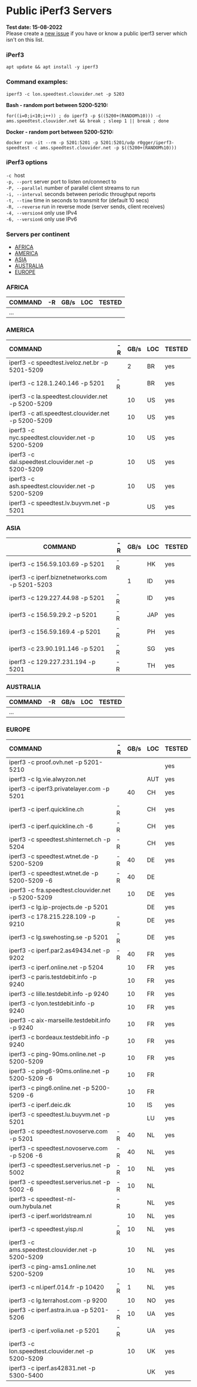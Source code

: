 # Public iPerf3 Servers

**Test date: 15-08-2022**   
Please create a [new issue](https://github.com/R0GGER/public-iperf3-servers/issues) if you have or know a public iperf3 server which isn't on this list.

### iPerf3
```
apt update && apt install -y iperf3 
```
### Command examples:
```
iperf3 -c lon.speedtest.clouvider.net -p 5203
```

**Bash - random port between 5200-5210:**
```
for((i=0;i<10;i++)) ; do iperf3 -p $((5200+(RANDOM%10))) -c ams.speedtest.clouvider.net && break ; sleep 1 || break ; done
```
**Docker - random port between 5200-5210:** 
```
docker run -it --rm -p 5201:5201 -p 5201:5201/udp r0gger/iperf3-speedtest -c ams.speedtest.clouvider.net -p $((5200+(RANDOM%10)))
```
### iPerf3 options

`-c`  host  
`-p, --port` server port to listen on/connect to    
`-P, --parallel` number of parallel client streams to run    
`-i, --interval` seconds between periodic throughput reports   
`-t, --time` time in seconds to transmit for (default 10 secs)    
`-R, --reverse` run in reverse mode (server sends, client receives)    
`-4, --version4` only use IPv4   
`-6, --version6` only use IPv6    

### Servers per continent
* [AFRICA](#africa)
* [AMERICA](#america)
* [ASIA](#asia)
* [AUSTRALIA](#australia)
* [EUROPE](#europe)

### AFRICA

| COMMAND                                            | \-R | GB/s | LOC | TESTED |
| :------------------------------------------------- | --- | ---- | --- | ------ |
| ...                                                |     |      |     |        |

### AMERICA

| COMMAND                                            | \-R | GB/s | LOC | TESTED |
| :------------------------------------------------- | --- | ---- | --- | ------ |
| iperf3 -c speedtest.iveloz.net.br -p 5201-5209     |     | 2    | BR  | yes    |
| iperf3 -c 128.1.240.146 -p 5201                    | \-R |      | BR  | yes    |
| iperf3 -c la.speedtest.clouvider.net -p 5200-5209  |     | 10   | US  | yes    |
| iperf3 -c atl.speedtest.clouvider.net -p 5200-5209 |     | 10   | US  | yes    |
| iperf3 -c nyc.speedtest.clouvider.net -p 5200-5209 |     | 10   | US  | yes    |
| iperf3 -c dal.speedtest.clouvider.net -p 5200-5209 |     | 10   | US  | yes    |
| iperf3 -c ash.speedtest.clouvider.net -p 5200-5209 |     | 10   | US  | yes    |
| iperf3 -c speedtest.lv.buyvm.net -p 5201           |     |      | US  | yes    |

### ASIA

| COMMAND                                            | \-R | GB/s | LOC | TESTED |
| -------------------------------------------------- | --- | ---- | --- | ------ |
| iperf3 -c 156.59.103.69 -p 5201                    | \-R |      | HK  | yes    |
| iperf3 -c iperf.biznetnetworks.com -p 5201-5203    |     | 1    | ID  | yes    |
| iperf3 -c 129.227.44.98 -p 5201                    | \-R |      | ID  | yes    |
| iperf3 -c 156.59.29.2 -p 5201                      | \-R |      | JAP | yes    |
| iperf3 -c 156.59.169.4 -p 5201                     | \-R |      | PH  | yes    |
| iperf3 -c 23.90.191.146 -p 5201                    | \-R |      | SG  | yes    |
| iperf3 -c 129.227.231.194 -p 5201                  | \-R |      | TH  | yes    |

### AUSTRALIA

| COMMAND                                            | \-R | GB/s | LOC | TESTED |
| :------------------------------------------------- | --- | ---- | --- | ------ |
| ...                                                |     |      |     |        |

### EUROPE

| COMMAND                                            | \-R | GB/s | LOC | TESTED |
| :------------------------------------------------- | --- | ---- | --- | ------ |
| iperf3 -c proof.ovh.net -p 5201-5210               |     |      |     | yes    |
| iperf3 -c lg.vie.alwyzon.net                       |     |      | AUT | yes    |
| iperf3 -c iperf3.privatelayer.com -p 5201          |     | 40   | CH  | yes    |
| iperf3 -c iperf.quickline.ch                       | \-R |      | CH  | yes    |
| iperf3 -c iperf.quickline.ch -6                    | \-R |      | CH  | yes    |
| iperf3 -c speedtest.shinternet.ch -p 5204          | \-R |      | CH  | yes    |
| iperf3 -c speedtest.wtnet.de -p 5200-5209          | \-R | 40   | DE  | yes    |
| iperf3 -c speedtest.wtnet.de -p 5200-5209 -6       | \-R | 40   | DE  |        |
| iperf3 -c fra.speedtest.clouvider.net -p 5200-5209 |     | 10   | DE  | yes    |
| iperf3 -c lg.ip-projects.de -p 5201                |     |      | DE  | yes    |
| iperf3 -c 178.215.228.109 -p 9210                  | \-R |      | DE  | yes    |
| iperf3 -c lg.swehosting.se -p 5201                 | \-R |      | DE  | yes    |
| iperf3 -c iperf.par2.as49434.net -p 9202           | \-R | 40   | FR  | yes    |
| iperf3 -c iperf.online.net -p 5204                 |     | 10   | FR  | yes    |
| iperf3 -c paris.testdebit.info -p 9240             |     | 10   | FR  | yes    |
| iperf3 -c lille.testdebit.info -p 9240             |     | 10   | FR  | yes    |
| iperf3 -c lyon.testdebit.info -p 9240              |     | 10   | FR  | yes    |
| iperf3 -c aix-marseille.testdebit.info -p 9240     |     | 10   | FR  | yes    |
| iperf3 -c bordeaux.testdebit.info -p 9240          |     | 10   | FR  | yes    |
| iperf3 -c ping-90ms.online.net -p 5200-5209        |     | 10   | FR  | yes    |
| iperf3 -c ping6-90ms.online.net -p 5200-5209 -6    |     | 10   | FR  |        |
| iperf3 -c ping6.online.net -p 5200-5209 -6         |     | 10   | FR  |        |
| iperf3 -c iperf.deic.dk                            |     | 10   | IS  | yes    |
| iperf3 -c speedtest.lu.buyvm.net -p 5201           |     |      | LU  | yes    |
| iperf3 -c speedtest.novoserve.com -p 5201          | \-R | 40   | NL  | yes    |
| iperf3 -c speedtest.novoserve.com -p 5206 -6       | \-R | 40   | NL  | yes    |
| iperf3 -c speedtest.serverius.net -p 5002          | \-R | 10   | NL  | yes    |
| iperf3 -c speedtest.serverius.net -p 5002 -6       | \-R | 10   | NL  |        |
| iperf3 -c speedtest-nl-oum.hybula.net              | \-R |      | NL  | yes    |
| iperf3 -c iperf.worldstream.nl                     |     | 10   | NL  | yes    |
| iperf3 -c speedtest.yisp.nl                        | \-R | 10   | NL  | yes    |
| iperf3 -c ams.speedtest.clouvider.net -p 5200-5209 |     | 10   | NL  | yes    |
| iperf3 -c ping-ams1.online.net 5200-5209           |     | 10   | NL  | yes    |
| iperf3 -c nl.iperf.014.fr -p 10420                 | \-R | 1    | NL  | yes    |
| iperf3 -c lg.terrahost.com -p 9200                 |     | 10   | NO  | yes    |
| iperf3 -c iperf.astra.in.ua -p 5201-5206           | \-R | 10   | UA  | yes    |
| iperf3 -c iperf.volia.net -p 5201                  | \-R |      | UA  | yes    |
| iperf3 -c lon.speedtest.clouvider.net -p 5200-5209 |     | 10   | UK  | yes    |
| iperf3 -c iperf.as42831.net -p 5300-5400           |     |      | UK  | yes    |


